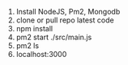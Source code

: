 1. Install NodeJS, Pm2, Mongodb
2. clone or pull repo latest code
3. npm install
4. pm2 start ./src/main.js
5. pm2 ls
6. localhost:3000
